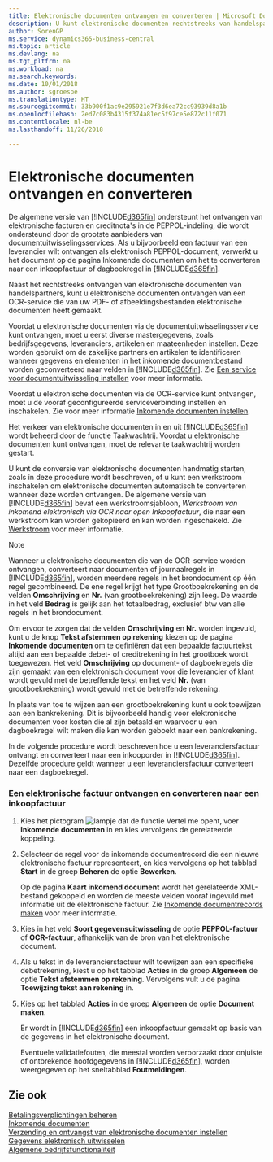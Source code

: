 ```yaml
---
title: Elektronische documenten ontvangen en converteren | Microsoft Docs
description: U kunt elektronische documenten rechtstreeks van handelspartners of via een OCR-service ontvangen.
author: SorenGP
ms.service: dynamics365-business-central
ms.topic: article
ms.devlang: na
ms.tgt_pltfrm: na
ms.workload: na
ms.search.keywords: 
ms.date: 10/01/2018
ms.author: sgroespe
ms.translationtype: HT
ms.sourcegitcommit: 33b900f1ac9e295921e7f3d6ea72cc93939d8a1b
ms.openlocfilehash: 2ed7c083b4315f374a81ec5f97ce5e872c11f071
ms.contentlocale: nl-be
ms.lasthandoff: 11/26/2018

---
```

# <a name="receive-and-convert-electronic-documents"></a>Elektronische documenten ontvangen en converteren
De algemene versie van [!INCLUDE[d365fin](includes/d365fin_md.md)] ondersteunt het ontvangen van elektronische facturen en creditnota's in de PEPPOL-indeling, die wordt ondersteund door de grootste aanbieders van documentuitwisselingsservices. Als u bijvoorbeeld een factuur van een leverancier wilt ontvangen als elektronisch PEPPOL-document, verwerkt u het document op de pagina Inkomende documenten om het te converteren naar een inkoopfactuur of dagboekregel in [!INCLUDE[d365fin](includes/d365fin_md.md)].

 Naast het rechtstreeks ontvangen van elektronische documenten van handelspartners, kunt u elektronische documenten ontvangen van een OCR-service die van uw PDF- of afbeeldingsbestanden elektronische documenten heeft gemaakt.  

 Voordat u elektronische documenten via de documentuitwisselingsservice kunt ontvangen, moet u eerst diverse mastergegevens, zoals bedrijfsgegevens, leveranciers, artikelen en maateenheden instellen. Deze worden gebruikt om de zakelijke partners en artikelen te identificeren wanneer gegevens en elementen in het inkomende documentbestand worden geconverteerd naar velden in [!INCLUDE[d365fin](includes/d365fin_md.md)]. Zie [Een service voor documentuitwisseling instellen](across-how-to-set-up-a-document-exchange-service.md) voor meer informatie.  

 Voordat u elektronische documenten via de OCR-service kunt ontvangen, moet u de vooraf geconfigureerde serviceverbinding instellen en inschakelen. Zie voor meer informatie [Inkomende documenten instellen](across-how-setup-income-documents.md).  

 Het verkeer van elektronische documenten in en uit [!INCLUDE[d365fin](includes/d365fin_md.md)] wordt beheerd door de functie Taakwachtrij. Voordat u elektronische documenten kunt ontvangen, moet de relevante taakwachtrij worden gestart.  

 U kunt de conversie van elektronische documenten handmatig starten, zoals in deze procedure wordt beschreven, of u kunt een werkstroom inschakelen om elektronische documenten automatisch te converteren wanneer deze worden ontvangen. De algemene versie van [!INCLUDE[d365fin](includes/d365fin_md.md)] bevat een werkstroomsjabloon, *Werkstroom van inkomend elektronisch via OCR naar open Inkoopfactuur*, die naar een werkstroom kan worden gekopieerd en kan worden ingeschakeld. Zie [Werkstroom](across-workflow.md) voor meer informatie.  

> [!NOTE]  
>  Wanneer u elektronische documenten die van de OCR-service worden ontvangen, converteert naar documenten of journaalregels in [!INCLUDE[d365fin](includes/d365fin_md.md)], worden meerdere regels in het brondocument op één regel gecombineerd. De ene regel krijgt het type Grootboekrekening en de velden **Omschrijving** en **Nr.** (van grootboekrekening) zijn leeg. De waarde in het veld **Bedrag** is gelijk aan het totaalbedrag, exclusief btw van alle regels in het brondocument.  
>   
>  Om ervoor te zorgen dat de velden **Omschrijving** en **Nr.** worden ingevuld, kunt u de knop **Tekst afstemmen op rekening** kiezen op de pagina **Inkomende documenten** om te definiëren dat een bepaalde factuurtekst altijd aan een bepaalde debet- of creditrekening in het grootboek wordt toegewezen. Het veld **Omschrijving** op document- of dagboekregels die zijn gemaakt van een elektronisch document voor die leverancier of klant wordt gevuld met de betreffende tekst en het veld **Nr.** (van grootboekrekening) wordt gevuld met de betreffende rekening.  
>   
>  In plaats van toe te wijzen aan een grootboekrekening kunt u ook toewijzen aan een bankrekening. Dit is bijvoorbeeld handig voor elektronische documenten voor kosten die al zijn betaald en waarvoor u een dagboekregel wilt maken die kan worden geboekt naar een bankrekening.  

 In de volgende procedure wordt beschreven hoe u een leveranciersfactuur ontvangt en converteert naar een inkooporder in [!INCLUDE[d365fin](includes/d365fin_md.md)]. Dezelfde procedure geldt wanneer u een leveranciersfactuur converteert naar een dagboekregel.  

### <a name="to-receive-and-convert-an-electronic-invoice-to-a-purchase-invoice"></a>Een elektronische factuur ontvangen en converteren naar een inkoopfactuur  

1.  Kies het pictogram ![lampje dat de functie Vertel me opent](media/ui-search/search_small.png "Vertel me wat u wilt doen"), voer **Inkomende documenten** in en kies vervolgens de gerelateerde koppeling.  

2.  Selecteer de regel voor de inkomende documentrecord die een nieuwe elektronische factuur representeert, en kies vervolgens op het tabblad **Start** in de groep **Beheren** de optie **Bewerken**.  

     Op de pagina **Kaart inkomend document** wordt het gerelateerde XML-bestand gekoppeld en worden de meeste velden vooraf ingevuld met informatie uit de elektronische factuur. Zie [Inkomende documentrecords maken](across-how-create-income-document-records.md) voor meer informatie.  

3.  Kies in het veld **Soort gegevensuitwisseling** de optie **PEPPOL-factuur** of **OCR-factuur**, afhankelijk van de bron van het elektronische document.  

4.  Als u tekst in de leveranciersfactuur wilt toewijzen aan een specifieke debetrekening, kiest u op het tabblad **Acties** in de groep **Algemeen** de optie **Tekst afstemmen op rekening**. Vervolgens vult u de pagina **Toewijzing tekst aan rekening** in.  

5.  Kies op het tabblad **Acties** in de groep **Algemeen** de optie **Document maken**.  

     Er wordt in [!INCLUDE[d365fin](includes/d365fin_md.md)] een inkoopfactuur gemaakt op basis van de gegevens in het elektronische document.  

     Eventuele validatiefouten, die meestal worden veroorzaakt door onjuiste of ontbrekende hoofdgegevens in [!INCLUDE[d365fin](includes/d365fin_md.md)], worden weergegeven op het sneltabblad **Foutmeldingen**.  

## <a name="see-also"></a>Zie ook  
[Betalingsverplichtingen beheren](payables-manage-payables.md)  
[Inkomende documenten](across-income-documents.md)  
[Verzending en ontvangst van elektronische documenten instellen](across-how-to-set-up-electronic-document-sending-and-receiving.md)  
[Gegevens elektronisch uitwisselen](across-data-exchange.md)   
[Algemene bedrijfsfunctionaliteit](ui-across-business-areas.md)  

